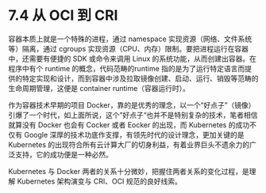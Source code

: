 # 7.4 从 OCI 到 CRI

容器本质上就是一个特殊的进程，通过 namespace 实现资源（网络、文件系统等）隔离，通过 cgroups 实现资源（CPU、内存）限制。要把进程运行在容器中，还需要有便捷的 SDK 或命令来调用 Linux 的系统功能，从而创建出容器。在程序中有个 runtime 的概念，代码范畴的runtime 指的是为了运行特定语言而提供的特定实现和设计，而到容器中涉及拉取镜像创建、启动、运行、销毁等范畴的生命周期管理，这便是 container runtime（容器运行时）。

作为容器技术早期的项目 Docker，靠的是优秀的理念，以一个“好点子”（镜像）引爆了一个时代，如上面所说，这个”好点子“也并不是特别复杂的技术，笔者相信就算没有 Docker 也会有 Cocker 或者 Eocker 的出现，而 Kubernetes 的成功不仅有 Google 深厚的技术功底作支撑，有领先时代的设计理念，更加关键的是 Kubernetes 的出现符合所有云计算大厂的切身利益，有着业界巨头不遗余力的广泛支持，它的成功便是一种必然。

Kubernetes 与 Docker 两者的关系十分微妙，把握住两者关系的变化过程，是理解 Kubernetes 架构演变与 CRI、OCI 规范的良好线索。